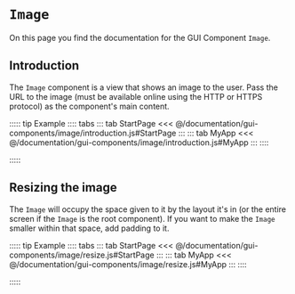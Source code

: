 # `Image`
On this page you find the documentation for the GUI Component `Image`.

## Introduction
The `Image` component is a view that shows an image to the user. Pass the URL to the image (must be available online using the HTTP or HTTPS protocol) as the component's main content.

::::: tip Example
:::: tabs
::: tab StartPage
<<< @/documentation/gui-components/image/introduction.js#StartPage
:::
::: tab MyApp
<<< @/documentation/gui-components/image/introduction.js#MyApp
:::
::::

<ShowApp gui-component="image" filename="introduction" />

:::::





## Resizing the image
The `Image` will occupy the space given to it by the layout it's in (or the entire screen if the `Image` is the root component). If you want to make the `Image` smaller within that space, add padding to it.

::::: tip Example
:::: tabs
::: tab StartPage
<<< @/documentation/gui-components/image/resize.js#StartPage
:::
::: tab MyApp
<<< @/documentation/gui-components/image/resize.js#MyApp
:::
::::

<ShowApp gui-component="image" filename="resize" />

:::::